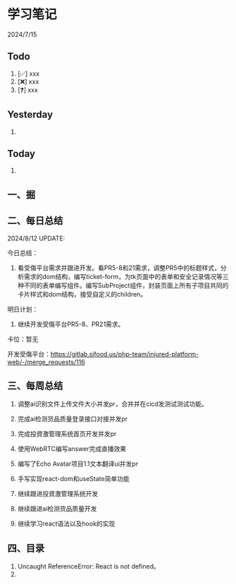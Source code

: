 # 学习笔记

2024/7/15



## Todo

1. [✅] xxx
2. [❌] xxx
3. [❓] xxx



## Yesterday

1. 




## Today

1. 



## 一、掘





## 二、每日总结

2024/8/12 UPDATE:

 今日总结：

1. 看受傷平台需求并跟进开发。看PR5-8和21需求，调整PR5中的标题样式，分析需求的dom结构，编写ticket-form，为tk页面中的表单和安全记录情况等三种不同的表单编写组件。编写SubProject组件，封装页面上所有子项目共同的卡片样式和dom结构，接受自定义的children。

明日计划：

1. 继续开发受傷平台PR5-8、PR21需求。



卡位：暂无

开发受傷平台：https://gitlab.sjfood.us/php-team/injured-platform-web/-/merge_requests/116



## 三、每周总结

1. 调整ai识别文件上传文件大小并发pr，合并并在cicd发测试测试功能。
1. 完成ai检测货品质量登录接口对接并发pr
1. 完成投資激管理系统首页开发并发pr
1. 使用WebRTC编写answer完成直播效果
1. 编写了Echo Avatar项目1.1文本翻译ui并发pr
1. 手写实现react-dom和useState简单功能



1. 继续跟进投資激管理系统开发

2. 继续跟进ai检测货品质量开发

3. 继续学习react语法以及hook的实现




## 四、目录

1. Uncaught ReferenceError: React is not defined。
2. 
